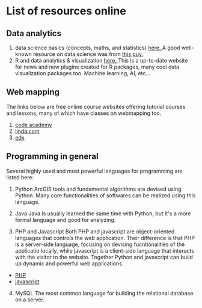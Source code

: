 # List of resources online
## Data analytics
1. data science basics (concepts, maths, and statistics) <a href = https://www.coursera.org/specializations/jhu-data-science> here. </a> A good well-known resource on data science was from <a href = http://www.biostat.jhsph.edu/~rpeng/> this guy. </a>
2. R and data analytics & visualization <a href = https://www.r-bloggers.com/> here. </a> This is a up-to-date website for news and new plugins created for R packages, many cool data visualization packages too. Machine learning, AI, etc...

## Web mapping
The links below are free online course websites offering tutorial courses and lessons, many of which have classes on webmapping too.
1. <a href = https://www.codecademy.com/learn/learn-html>code academy </a>
2. <a href = https://www.lynda.com>linda.com </a>
3. <a href = https://www.edx.org/course> edx </a>

## Programming in general
Several highly used and most powerful languages for programming are listed here:
1. Python
ArcGIS tools and fundamental algorithms are devised using Python. Many core functionalities of softwares can be realized using this language.

2. Java
Java is usually learned the same time with Python, but it's a more formal language and good for analyzing.

3. PHP and Javascript
Both PHP and javascript are object-oriented languages that controls the web application. Their difference is that PHP is a server-side language, focusing on devising fucntionalities of the applicatio locally, while javascript is a client-side language that interacts with the visitor to the website. Together Python and javascript can build up dynamic and powerful web applications.
<ul>
  <li><a href = https://www.w3schools.com/php>PHP</a>
  <li><a href = https://www.codecademy.com/learn/introduction-to-javascript>javascript</a>
</ul>

4. MySQL
The most common language for building the relational database on a server.

